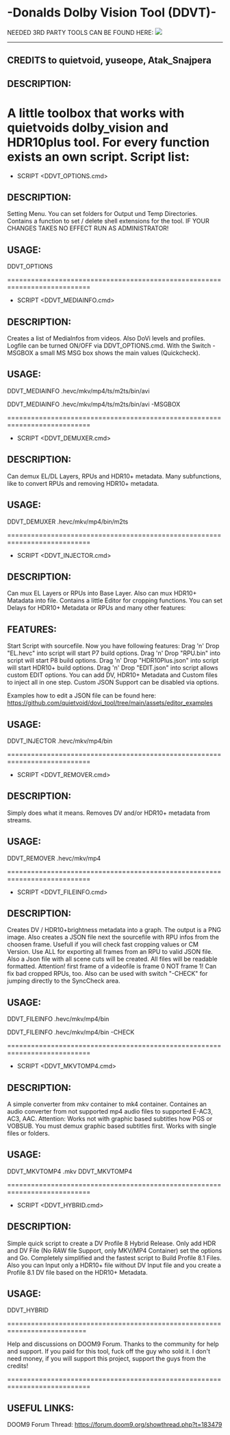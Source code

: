 -Donalds Dolby Vision Tool (DDVT)-
==================================

NEEDED 3RD PARTY TOOLS CAN BE FOUND HERE:
[<img src="https://i.ibb.co/CzHqWx9/MEGA.png">](https://mega.nz/folder/x9FHlbbK#YQz_XsqcAXfZP2ciLeyyDg)

--------------------------------------------
CREDITS to quietvoid, yuseope, Atak_Snajpera
--------------------------------------------
DESCRIPTION:
------------
A little toolbox that works with quietvoids dolby_vision and HDR10plus tool. 
For every function exists an own script. Script list:
===========================================================================

- SCRIPT <DDVT_OPTIONS.cmd>

DESCRIPTION:
------------
Setting Menu. You can set folders for Output und Temp Directories. Contains a
function to set / delete shell extensions for the tool.
IF YOUR CHANGES TAKES NO EFFECT RUN AS ADMINISTRATOR!

USAGE:
------
DDVT_OPTIONS

===========================================================================

- SCRIPT <DDVT_MEDIAINFO.cmd>

DESCRIPTION:
------------
Creates a list of MediaInfos from videos. Also DoVi levels and profiles.
Logfile can be turned ON/OFF via DDVT_OPTIONS.cmd. With the Switch -MSGBOX
a small MS MSG box shows the main values (Quickcheck).

USAGE:
------
DDVT_MEDIAINFO <SOURCEFILE>.hevc/mkv/mp4/ts/m2ts/bin/avi

DDVT_MEDIAINFO <SOURCEFILE>.hevc/mkv/mp4/ts/m2ts/bin/avi -MSGBOX

===========================================================================

- SCRIPT <DDVT_DEMUXER.cmd>

DESCRIPTION:
------------
Can demux EL/DL Layers, RPUs and HDR10+ metadata. Many subfunctions, like to
convert RPUs and removing HDR10+ metadata.

USAGE:
------
DDVT_DEMUXER <SOURCEFILE>.hevc/mkv/mp4/bin/m2ts

===========================================================================

- SCRIPT <DDVT_INJECTOR.cmd>

DESCRIPTION:
------------
Can mux EL Layers or RPUs into Base Layer. Also can mux HDR10+ Matadata into
file. Contains a little Editor for cropping functions. You can set Delays for
HDR10+ Metadata or RPUs and many other features:

FEATURES:
---------
Start Script with sourcefile. Now you have following features:
Drag 'n' Drop "EL.hevc" into script will start P7 build options.
Drag 'n' Drop "RPU.bin" into script will start P8 build options.
Drag 'n' Drop "HDR10Plus.json" into script will start HDR10+ build options.
Drag 'n' Drop "EDIT.json" into script allows custom EDIT options.
You can add DV, HDR10+ Metadata and Custom files to inject all in one step.
Custom JSON Support can be disabled via options.

Examples how to edit a JSON 
file can be found here:
https://github.com/quietvoid/dovi_tool/tree/main/assets/editor_examples

USAGE:
------
DDVT_INJECTOR <SOURCEFILE>.hevc/mkv/mp4/bin

===========================================================================

- SCRIPT <DDVT_REMOVER.cmd>

DESCRIPTION:
------------
Simply does what it means. Removes DV and/or HDR10+ metadata from streams.

USAGE:
------
DDVT_REMOVER <SOURCEFILE>.hevc/mkv/mp4

===========================================================================

- SCRIPT <DDVT_FILEINFO.cmd>

DESCRIPTION:
------------
Creates DV / HDR10+brightness metadata into a graph. The output is a PNG image.
Also creates a JSON file next the sourcefile with RPU infos from the choosen frame.
Usefull if you will check fast cropping values or CM Version. Use ALL for exporting
all frames from an RPU to valid JSON file. Also a Json file with all scene cuts will
be created. All files will be readable formatted. Attention! first frame of a 
videofile is frame 0 NOT frame 1! Can fix bad cropped RPUs, too. Also can be used with
switch "-CHECK" for jumping directly to the SyncCheck area.

USAGE:
------
DDVT_FILEINFO <SOURCEFILE>.hevc/mkv/mp4/bin

DDVT_FILEINFO <SOURCEFILE>.hevc/mkv/mp4/bin -CHECK

===========================================================================

- SCRIPT <DDVT_MKVTOMP4.cmd>

DESCRIPTION:
------------
A simple converter from mkv container to mk4 container. Containes an audio 
converter from not supported mp4 audio files to supported E-AC3, AC3, AAC.
Attention: Works not with graphic based subtitles how PGS or VOBSUB. You must
demux graphic based subtitles first. Works with single files or folders.

USAGE:
------
DDVT_MKVTOMP4 <SOURCEFILE>.mkv
DDVT_MKVTOMP4 <SOURCEDIR>

===========================================================================

- SCRIPT <DDVT_HYBRID.cmd>

DESCRIPTION:
------------
Simple quick script to create a DV Profile 8 Hybrid Release. Only add HDR
and DV File (No RAW file Support, only MKV/MP4 Container) set the options
and Go. Completely simplified and the fastest script to Build Profile 8.1 Files.
Also you can Input only a HDR10+ file without DV Input file and you create
a Profile 8.1 DV file based on the HDR10+ Metadata.

USAGE:
------
DDVT_HYBRID

==========================================================================

Help and discussions on DOOM9 Forum. Thanks to the community for help and support.
If you paid for this tool, fuck off the guy who sold it. I don't need money, if
you will support this project, support the guys from the credits!

===========================================================================

USEFUL LINKS:
-------------
DOOM9 Forum Thread:
https://forum.doom9.org/showthread.php?t=183479
